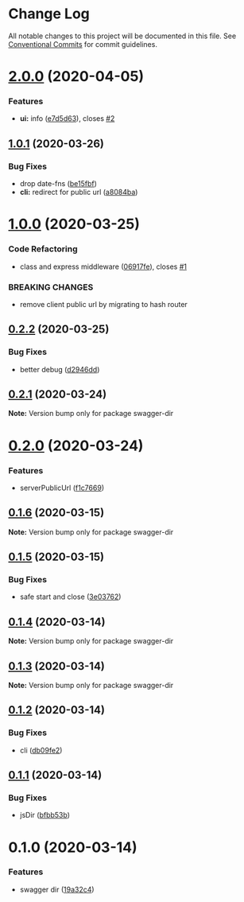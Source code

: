 # Change Log

All notable changes to this project will be documented in this file.
See [Conventional Commits](https://conventionalcommits.org) for commit guidelines.

# [2.0.0](https://github.com/VdustR/swagger-dir/compare/v1.0.1...v2.0.0) (2020-04-05)


### Features

* **ui:** info ([e7d5d63](https://github.com/VdustR/swagger-dir/commit/e7d5d63cf7987f59544d11feaf3370732a3f39dd)), closes [#2](https://github.com/VdustR/swagger-dir/issues/2)





## [1.0.1](https://github.com/VdustR/swagger-dir/compare/v1.0.0...v1.0.1) (2020-03-26)

### Bug Fixes

- drop date-fns ([be15fbf](https://github.com/VdustR/swagger-dir/commit/be15fbf39d6f0a52ed116a75fdd256b76cb79ddd))
- **cli:** redirect for public url ([a8084ba](https://github.com/VdustR/swagger-dir/commit/a8084baed1f0f4c07fcc4ab8a61f881c098da40c))

# [1.0.0](https://github.com/VdustR/swagger-dir/compare/v0.2.2...v1.0.0) (2020-03-25)

### Code Refactoring

- class and express middleware ([06917fe](https://github.com/VdustR/swagger-dir/commit/06917fefbb0403a51b90e55e4fb11a0bb7ae4866)), closes [#1](https://github.com/VdustR/swagger-dir/issues/1)

### BREAKING CHANGES

- remove client public url by migrating to hash router

## [0.2.2](https://github.com/VdustR/swagger-dir/compare/v0.2.1...v0.2.2) (2020-03-25)

### Bug Fixes

- better debug ([d2946dd](https://github.com/VdustR/swagger-dir/commit/d2946dde5e8e833faa9bc998ed9b1d14ba355bb2))

## [0.2.1](https://github.com/VdustR/swagger-dir/compare/v0.2.0...v0.2.1) (2020-03-24)

**Note:** Version bump only for package swagger-dir

# [0.2.0](https://github.com/VdustR/swagger-dir/compare/v0.1.6...v0.2.0) (2020-03-24)

### Features

- serverPublicUrl ([f1c7669](https://github.com/VdustR/swagger-dir/commit/f1c76691fdde2d2382dc80ccfe6dd1cbac1ec4a3))

## [0.1.6](https://github.com/VdustR/swagger-dir/compare/v0.1.5...v0.1.6) (2020-03-15)

**Note:** Version bump only for package swagger-dir

## [0.1.5](https://github.com/VdustR/swagger-dir/compare/v0.1.4...v0.1.5) (2020-03-15)

### Bug Fixes

- safe start and close ([3e03762](https://github.com/VdustR/swagger-dir/commit/3e037629e323730fd648e084cb7b46c71dfd3d2b))

## [0.1.4](https://github.com/VdustR/swagger-dir/compare/v0.1.3...v0.1.4) (2020-03-14)

**Note:** Version bump only for package swagger-dir

## [0.1.3](https://github.com/VdustR/swagger-dir/compare/v0.1.2...v0.1.3) (2020-03-14)

**Note:** Version bump only for package swagger-dir

## [0.1.2](https://github.com/VdustR/swagger-dir/compare/v0.1.1...v0.1.2) (2020-03-14)

### Bug Fixes

- cli ([db09fe2](https://github.com/VdustR/swagger-dir/commit/db09fe24a8e5436584653d2f76ca70687db0ed1f))

## [0.1.1](https://github.com/VdustR/swagger-dir/compare/v0.1.0...v0.1.1) (2020-03-14)

### Bug Fixes

- jsDir ([bfbb53b](https://github.com/VdustR/swagger-dir/commit/bfbb53b081c3bf2b5b39f7aabc043520d8660af4))

# 0.1.0 (2020-03-14)

### Features

- swagger dir ([19a32c4](https://github.com/VdustR/swagger-dir/commit/19a32c449623c77b36184891f2e8d3cc694686b5))
